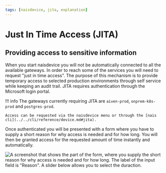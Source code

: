 ```yaml
---
tags: [naisdevice, jita, explanation]
---
```


# Just In Time Access (JITA)

## Providing access to sensitive information

When you start naisdevice you will not be automatically connected to all the available gateways. In order to reach some of the services you will need to request "just in time access". The purpose of this mechanism is to provide temporary access to selected production environments through self service while keeping an audit trail. JITA requires authentication through the Microsoft login portal.

!!! info
    The gateways currently requiring JITA are `aiven-prod`, `onprem-k8s-prod` and `postgres-prod`.

    Access can be requested via the naisdevice menu or through the [nais cli](../../cli/reference/device.md#jita).

Once authenticated you will be presented with a form where you have to supply a short reason for why access is needed and for how long. You will then be granted access for the requested amount of time instantly and automatically.

![A screenshot that shows the part of the form, where you supply the short reason for why access is needed and for how long. The label of the input field is "Reason". A slider below allows you to select the duraction.](../../../assets/jita_portal.png)
